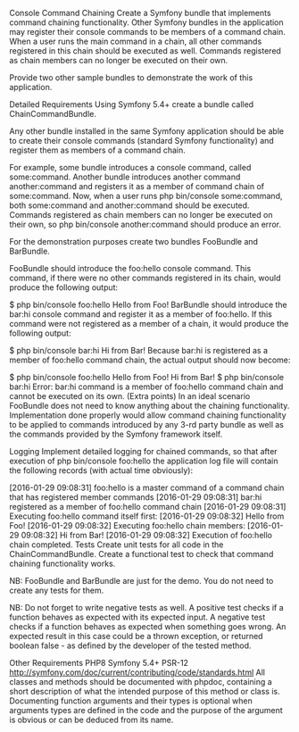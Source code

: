 Console Command Chaining
Create a Symfony bundle that implements command chaining functionality. Other Symfony bundles in the application may register their console commands to be members of a command chain. When a user runs the main command in a chain, all other commands registered in this chain should be executed as well. Commands registered as chain members can no longer be executed on their own.

Provide two other sample bundles to demonstrate the work of this application.

Detailed Requirements
Using Symfony 5.4+ create a bundle called ChainCommandBundle.

Any other bundle installed in the same Symfony application should be able to create their console commands (standard Symfony functionality) and register them as members of a command chain.

For example, some bundle introduces a console command, called some:command. Another bundle introduces another command another:command and registers it as a member of command chain of some:command. Now, when a user runs php bin/console some:command, both some:command and another:command should be executed. Commands registered as chain members can no longer be executed on their own, so php bin/console another:command should produce an error.

For the demonstration purposes create two bundles FooBundle and BarBundle.

FooBundle should introduce the foo:hello console command. This command, if there were no other commands registered in its chain, would produce the following output:

$ php bin/console foo:hello
Hello from Foo!
BarBundle should introduce the bar:hi console command and register it as a member of foo:hello. If this command were not registered as a member of a chain, it would produce the following output:

$ php bin/console bar:hi
Hi from Bar!
Because bar:hi is registered as a member of foo:hello command chain, the actual output should now become:

$ php bin/console foo:hello
Hello from Foo!
Hi from Bar!
$ php bin/console bar:hi
Error: bar:hi command is a member of foo:hello command chain and cannot be executed on its own.
(Extra points) In an ideal scenario FooBundle does not need to know anything about the chaining functionality. Implementation done properly would allow command chaining functionality to be applied to commands introduced by any 3-rd party bundle as well as the commands provided by the Symfony framework itself.

Logging
Implement detailed logging for chained commands, so that after execution of php bin/console foo:hello the application log file will contain the following records (with actual time obviously):

[2016-01-29 09:08:31] foo:hello is a master command of a command chain that has registered member commands
[2016-01-29 09:08:31] bar:hi registered as a member of foo:hello command chain
[2016-01-29 09:08:31] Executing foo:hello command itself first:
[2016-01-29 09:08:32] Hello from Foo!
[2016-01-29 09:08:32] Executing foo:hello chain members:
[2016-01-29 09:08:32] Hi from Bar!
[2016-01-29 09:08:32] Execution of foo:hello chain completed.
Tests
Create unit tests for all code in the ChainCommandBundle. Create a functional test to check that command chaining functionality works.

NB: FooBundle and BarBundle are just for the demo. You do not need to create any tests for them.

NB: Do not forget to write negative tests as well. A positive test checks if a function behaves as expected with its expected input. A negative test checks if a function behaves as expected when something goes wrong. An expected result in this case could be a thrown exception, or returned boolean false - as defined by the developer of the tested method.

Other Requirements
PHP8
Symfony 5.4+
PSR-12
http://symfony.com/doc/current/contributing/code/standards.html
All classes and methods should be documented with phpdoc, containing a short description of what the intended purpose of this method or class is. Documenting function arguments and their types is optional when arguments types are defined in the code and the purpose of the argument is obvious or can be deduced from its name.